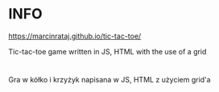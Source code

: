 # INFO
https://marcinrataj.github.io/tic-tac-toe/

Tic-tac-toe game written in JS, HTML with the use of a grid
#
Gra w kółko i  krzyżyk napisana w JS, HTML z użyciem grid'a 
